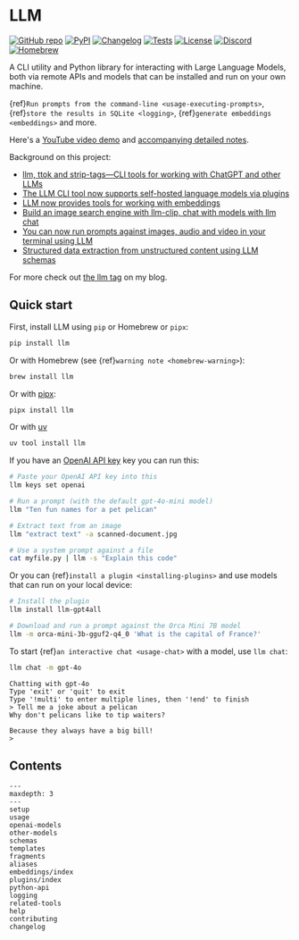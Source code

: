 # LLM

[![GitHub repo](https://img.shields.io/badge/github-repo-green)](https://github.com/simonw/llm)
[![PyPI](https://img.shields.io/pypi/v/llm.svg)](https://pypi.org/project/llm/)
[![Changelog](https://img.shields.io/github/v/release/simonw/llm?include_prereleases&label=changelog)](https://llm.datasette.io/en/stable/changelog.html)
[![Tests](https://github.com/simonw/llm/workflows/Test/badge.svg)](https://github.com/simonw/llm/actions?query=workflow%3ATest)
[![License](https://img.shields.io/badge/license-Apache%202.0-blue.svg)](https://github.com/simonw/llm/blob/main/LICENSE)
[![Discord](https://img.shields.io/discord/823971286308356157?label=discord)](https://datasette.io/discord-llm)
[![Homebrew](https://img.shields.io/homebrew/installs/dy/llm?color=yellow&label=homebrew&logo=homebrew)](https://formulae.brew.sh/formula/llm)

A CLI utility and Python library for interacting with Large Language Models, both via remote APIs and models that can be installed and run on your own machine.

{ref}`Run prompts from the command-line <usage-executing-prompts>`, {ref}`store the results in SQLite <logging>`, {ref}`generate embeddings <embeddings>` and more.

Here's a [YouTube video demo](https://www.youtube.com/watch?v=QUXQNi6jQ30) and [accompanying detailed notes](https://simonwillison.net/2024/Jun/17/cli-language-models/).

Background on this project:
- [llm, ttok and strip-tags—CLI tools for working with ChatGPT and other LLMs](https://simonwillison.net/2023/May/18/cli-tools-for-llms/)
- [The LLM CLI tool now supports self-hosted language models via plugins](https://simonwillison.net/2023/Jul/12/llm/)
- [LLM now provides tools for working with embeddings](https://simonwillison.net/2023/Sep/4/llm-embeddings/)
- [Build an image search engine with llm-clip, chat with models with llm chat](https://simonwillison.net/2023/Sep/12/llm-clip-and-chat/)
- [You can now run prompts against images, audio and video in your terminal using LLM](https://simonwillison.net/2024/Oct/29/llm-multi-modal/)
- [Structured data extraction from unstructured content using LLM schemas](https://simonwillison.net/2025/Feb/28/llm-schemas/)

For more check out [the llm tag](https://simonwillison.net/tags/llm/) on my blog.

## Quick start

First, install LLM using `pip` or Homebrew or `pipx`:

```bash
pip install llm
```
Or with Homebrew (see {ref}`warning note <homebrew-warning>`):
```bash
brew install llm
```
Or with [pipx](https://pypa.github.io/pipx/):
```bash
pipx install llm
```
Or with [uv](https://docs.astral.sh/uv/guides/tools/)
```bash
uv tool install llm
```
If you have an [OpenAI API key](https://platform.openai.com/api-keys) key you can run this:
```bash
# Paste your OpenAI API key into this
llm keys set openai

# Run a prompt (with the default gpt-4o-mini model)
llm "Ten fun names for a pet pelican"

# Extract text from an image
llm "extract text" -a scanned-document.jpg

# Use a system prompt against a file
cat myfile.py | llm -s "Explain this code"
```
Or you can {ref}`install a plugin <installing-plugins>` and use models that can run on your local device:
```bash
# Install the plugin
llm install llm-gpt4all

# Download and run a prompt against the Orca Mini 7B model
llm -m orca-mini-3b-gguf2-q4_0 'What is the capital of France?'
```
To start {ref}`an interactive chat <usage-chat>` with a model, use `llm chat`:
```bash
llm chat -m gpt-4o
```
```
Chatting with gpt-4o
Type 'exit' or 'quit' to exit
Type '!multi' to enter multiple lines, then '!end' to finish
> Tell me a joke about a pelican
Why don't pelicans like to tip waiters?

Because they always have a big bill!
>
```

## Contents

```{toctree}
---
maxdepth: 3
---
setup
usage
openai-models
other-models
schemas
templates
fragments
aliases
embeddings/index
plugins/index
python-api
logging
related-tools
help
contributing
changelog
```
